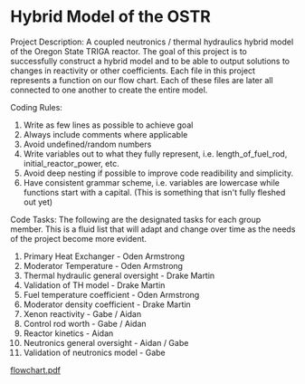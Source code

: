 # Hybrid Model of the OSTR

Project Description:
A coupled neutronics / thermal hydraulics hybrid model of the Oregon State TRIGA reactor. The goal of this project is to successfully construct a hybrid model and to be able to output solutions to changes in reactivity or other coefficients.
Each file in this project represents a function on our flow chart. Each of these files are later all connected to one another to create the entire model.

Coding Rules:
1. Write as few lines as possible to achieve goal
2. Always include comments where applicable
3. Avoid undefined/random numbers
4. Write variables out to what they fully represent, i.e. length_of_fuel_rod, initial_reactor_power, etc.
5. Avoid deep nesting if possible to improve code readibility and simplicity.
6. Have consistent grammar scheme, i.e. variables are lowercase while functions start with a capital. (This is something that isn't fully fleshed out yet)

Code Tasks:
The following are the designated tasks for each group member. This is a fluid list that will adapt and change over time as the needs of the project become more evident.
1. Primary Heat Exchanger - Oden Armstrong
2. Moderator Temperature - Oden Armstrong
3. Thermal hydraulic general oversight - Drake Martin
4. Validation of TH model - Drake Martin
5. Fuel temperature coefficient - Oden Armstrong
6. Moderator density coefficient - Drake Martin
7. Xenon reactivity - Gabe / Aidan
8. Control rod worth - Gabe / Aidan
9. Reactor kinetics - Aidan
10. Neutronics general oversight - Aidan / Gabe
11. Validation of neutronics model - Gabe

[flowchart.pdf](https://github.com/ArcticLeaf20/HybridModel/files/15154059/flowchart.pdf)
